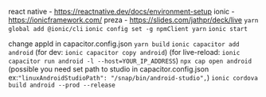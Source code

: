 react native - https://reactnative.dev/docs/environment-setup
ionic - https://ionicframework.com/
preza - https://slides.com/jathpr/deck/live
`yarn global add @ionic/cli`
`ionic config set -g npmClient yarn`
`ionic start`

change appId in capacitor.config.json
`yarn build`
`ionic capacitor add android`
(for dev: `ionic capacitor copy android`)
(for live-reload: `ionic capacitor run android -l --host=YOUR_IP_ADDRESS`)
`npx cap open android` (possible you need set path to studio in capacitor.config.json ex:`"linuxAndroidStudioPath": "/snap/bin/android-studio",`)
`ionic cordova build android --prod --release`
